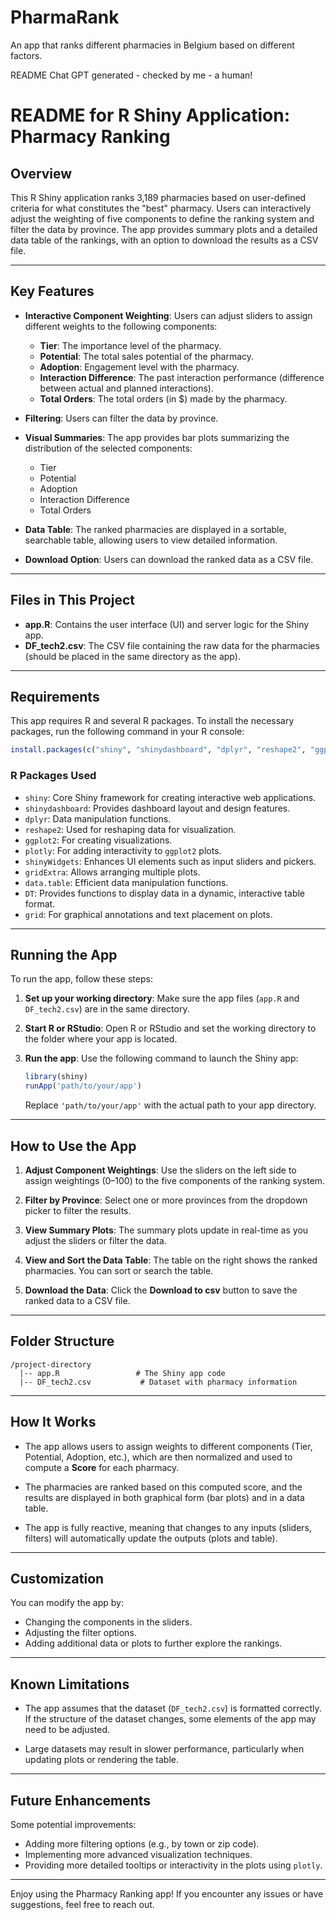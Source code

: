 # PharmaRank
An app that ranks different pharmacies in Belgium based on different factors.

README Chat GPT generated - checked by me - a human!

# README for R Shiny Application: Pharmacy Ranking

## Overview

This R Shiny application ranks 3,189 pharmacies based on user-defined criteria for what constitutes the "best" pharmacy. Users can interactively adjust the weighting of five components to define the ranking system and filter the data by province. The app provides summary plots and a detailed data table of the rankings, with an option to download the results as a CSV file.

---

## Key Features

- **Interactive Component Weighting**: Users can adjust sliders to assign different weights to the following components:
  - **Tier**: The importance level of the pharmacy.
  - **Potential**: The total sales potential of the pharmacy.
  - **Adoption**: Engagement level with the pharmacy.
  - **Interaction Difference**: The past interaction performance (difference between actual and planned interactions).
  - **Total Orders**: The total orders (in $) made by the pharmacy.

- **Filtering**: Users can filter the data by province.
  
- **Visual Summaries**: The app provides bar plots summarizing the distribution of the selected components:
  - Tier
  - Potential
  - Adoption
  - Interaction Difference
  - Total Orders

- **Data Table**: The ranked pharmacies are displayed in a sortable, searchable table, allowing users to view detailed information.

- **Download Option**: Users can download the ranked data as a CSV file.

---

## Files in This Project

- **app.R**: Contains the user interface (UI) and server logic for the Shiny app.
- **DF_tech2.csv**: The CSV file containing the raw data for the pharmacies (should be placed in the same directory as the app).
  
---

## Requirements

This app requires R and several R packages. To install the necessary packages, run the following command in your R console:

```r
install.packages(c("shiny", "shinydashboard", "dplyr", "reshape2", "ggplot2", "plotly", "shinyWidgets", "gridExtra", "data.table", "DT", "grid"))
```

### R Packages Used

- `shiny`: Core Shiny framework for creating interactive web applications.
- `shinydashboard`: Provides dashboard layout and design features.
- `dplyr`: Data manipulation functions.
- `reshape2`: Used for reshaping data for visualization.
- `ggplot2`: For creating visualizations.
- `plotly`: For adding interactivity to `ggplot2` plots.
- `shinyWidgets`: Enhances UI elements such as input sliders and pickers.
- `gridExtra`: Allows arranging multiple plots.
- `data.table`: Efficient data manipulation functions.
- `DT`: Provides functions to display data in a dynamic, interactive table format.
- `grid`: For graphical annotations and text placement on plots.

---

## Running the App

To run the app, follow these steps:

1. **Set up your working directory**: Make sure the app files (`app.R` and `DF_tech2.csv`) are in the same directory.
2. **Start R or RStudio**: Open R or RStudio and set the working directory to the folder where your app is located.
3. **Run the app**: Use the following command to launch the Shiny app:

   ```r
   library(shiny)
   runApp('path/to/your/app')
   ```

   Replace `'path/to/your/app'` with the actual path to your app directory.

---

## How to Use the App

1. **Adjust Component Weightings**: Use the sliders on the left side to assign weightings (0–100) to the five components of the ranking system.
   
2. **Filter by Province**: Select one or more provinces from the dropdown picker to filter the results.

3. **View Summary Plots**: The summary plots update in real-time as you adjust the sliders or filter the data.

4. **View and Sort the Data Table**: The table on the right shows the ranked pharmacies. You can sort or search the table.

5. **Download the Data**: Click the **Download to csv** button to save the ranked data to a CSV file.

---

## Folder Structure

```
/project-directory
  |-- app.R                 # The Shiny app code
  |-- DF_tech2.csv           # Dataset with pharmacy information
```

---

## How It Works

- The app allows users to assign weights to different components (Tier, Potential, Adoption, etc.), which are then normalized and used to compute a **Score** for each pharmacy.
  
- The pharmacies are ranked based on this computed score, and the results are displayed in both graphical form (bar plots) and in a data table.

- The app is fully reactive, meaning that changes to any inputs (sliders, filters) will automatically update the outputs (plots and table).

---

## Customization

You can modify the app by:
- Changing the components in the sliders.
- Adjusting the filter options.
- Adding additional data or plots to further explore the rankings.

---

## Known Limitations

- The app assumes that the dataset (`DF_tech2.csv`) is formatted correctly. If the structure of the dataset changes, some elements of the app may need to be adjusted.
  
- Large datasets may result in slower performance, particularly when updating plots or rendering the table.

---

## Future Enhancements

Some potential improvements:
- Adding more filtering options (e.g., by town or zip code).
- Implementing more advanced visualization techniques.
- Providing more detailed tooltips or interactivity in the plots using `plotly`.


--- 

Enjoy using the Pharmacy Ranking app! If you encounter any issues or have suggestions, feel free to reach out.
